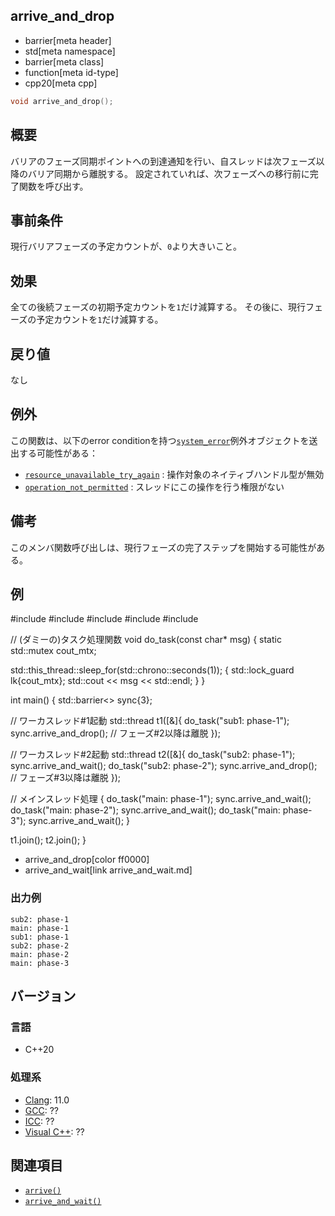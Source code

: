 ## arrive_and_drop
* barrier[meta header]
* std[meta namespace]
* barrier[meta class]
* function[meta id-type]
* cpp20[meta cpp]

```cpp
void arrive_and_drop();
```

## 概要
バリアのフェーズ同期ポイントへの到達通知を行い、自スレッドは次フェーズ以降のバリア同期から離脱する。
設定されていれば、次フェーズへの移行前に完了関数を呼び出す。


## 事前条件
現行バリアフェーズの予定カウントが、`0`より大きいこと。


## 効果
全ての後続フェーズの初期予定カウントを`1`だけ減算する。
その後に、現行フェーズの予定カウントを`1`だけ減算する。


## 戻り値
なし


## 例外
この関数は、以下のerror conditionを持つ[`system_error`](/reference/system_error/system_error.md)例外オブジェクトを送出する可能性がある：

- [`resource_unavailable_try_again`](/reference/system_error/errc.md) : 操作対象のネイティブハンドル型が無効
- [`operation_not_permitted`](/reference/system_error/errc.md) : スレッドにこの操作を行う権限がない


## 備考
このメンバ関数呼び出しは、現行フェーズの完了ステップを開始する可能性がある。


## 例
#include <barrier>
#include <chrono>
#include <iostream>
#include <thread>
#include <utility>

// (ダミーの)タスク処理関数
void do_task(const char* msg)
{
  static std::mutex cout_mtx;

  std::this_thread::sleep_for(std::chrono::seconds(1));
  {
    std::lock_guard lk{cout_mtx};
    std::cout << msg << std::endl;
  }
}

int main()
{
  std::barrier<> sync{3};

  // ワーカスレッド#1起動
  std::thread t1([&]{
    do_task("sub1: phase-1");
    sync.arrive_and_drop();
    // フェーズ#2以降は離脱
  });

  // ワーカスレッド#2起動
  std::thread t2([&]{
    do_task("sub2: phase-1");
    sync.arrive_and_wait();
    do_task("sub2: phase-2");
    sync.arrive_and_drop();
    // フェーズ#3以降は離脱
  });

  // メインスレッド処理
  {
    do_task("main: phase-1");
    sync.arrive_and_wait();
    do_task("main: phase-2");
    sync.arrive_and_wait();
    do_task("main: phase-3");
    sync.arrive_and_wait();
  }

  t1.join();
  t2.join();
}
* arrive_and_drop[color ff0000]
* arrive_and_wait[link arrive_and_wait.md]

### 出力例
```
sub2: phase-1
main: phase-1
sub1: phase-1
sub2: phase-2
main: phase-2
main: phase-3
```


## バージョン
### 言語
- C++20

### 処理系
- [Clang](/implementation.md#clang): 11.0
- [GCC](/implementation.md#gcc): ??
- [ICC](/implementation.md#icc): ??
- [Visual C++](/implementation.md#visual_cpp): ??


## 関連項目
- [`arrive()`](arrive.md)
- [`arrive_and_wait()`](arrive_and_wait.md)
